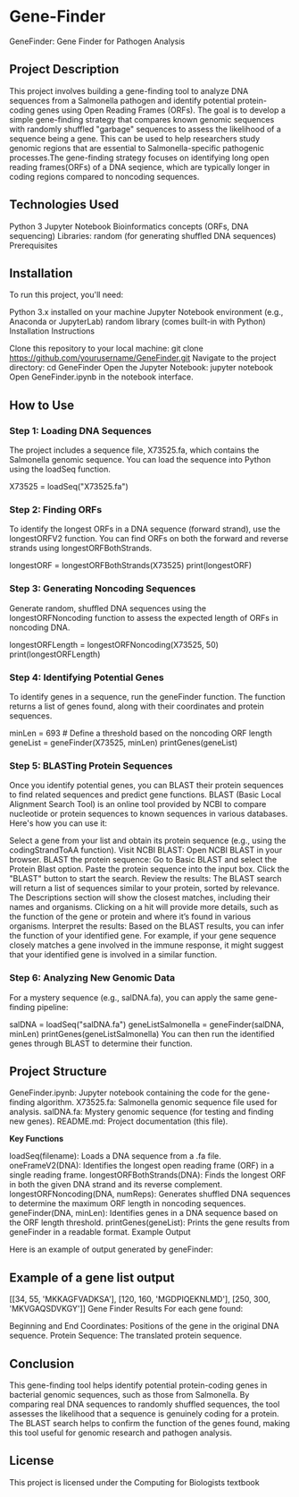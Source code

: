 # Gene-Finder
GeneFinder: Gene Finder for Pathogen Analysis

## Project Description

This project involves building a gene-finding tool to analyze DNA sequences from a Salmonella pathogen and identify potential protein-coding genes using Open Reading Frames (ORFs). The goal is to develop a simple gene-finding strategy that compares known genomic sequences with randomly shuffled "garbage" sequences to assess the likelihood of a sequence being a gene. This can be used to help researchers study genomic regions that are essential to Salmonella-specific pathogenic processes.The gene-finding strategy focuses on identifying long open reading frames(ORFs) of a DNA seqience, which are typically longer in coding regions compared to noncoding sequences. 

## Technologies Used

Python 3
Jupyter Notebook
Bioinformatics concepts (ORFs, DNA sequencing)
Libraries: random (for generating shuffled DNA sequences)
Prerequisites

## Installation
To run this project, you'll need:

Python 3.x installed on your machine
Jupyter Notebook environment (e.g., Anaconda or JupyterLab)
random library (comes built-in with Python)
Installation Instructions

Clone this repository to your local machine:
git clone https://github.com/yourusername/GeneFinder.git
Navigate to the project directory:
cd GeneFinder
Open the Jupyter Notebook:
jupyter notebook
Open GeneFinder.ipynb in the notebook interface.

## How to Use

### Step 1: Loading DNA Sequences
The project includes a sequence file, X73525.fa, which contains the Salmonella genomic sequence. You can load the sequence into Python using the loadSeq function.

X73525 = loadSeq("X73525.fa")

### Step 2: Finding ORFs
To identify the longest ORFs in a DNA sequence (forward strand), use the longestORFV2 function. You can find ORFs on both the forward and reverse strands using longestORFBothStrands.

longestORF = longestORFBothStrands(X73525)
print(longestORF)
### Step 3: Generating Noncoding Sequences
Generate random, shuffled DNA sequences using the longestORFNoncoding function to assess the expected length of ORFs in noncoding DNA.

longestORFLength = longestORFNoncoding(X73525, 50)
print(longestORFLength)
### Step 4: Identifying Potential Genes
To identify genes in a sequence, run the geneFinder function. The function returns a list of genes found, along with their coordinates and protein sequences.

minLen = 693  # Define a threshold based on the noncoding ORF length
geneList = geneFinder(X73525, minLen)
printGenes(geneList)
### Step 5: BLASTing Protein Sequences
Once you identify potential genes, you can BLAST their protein sequences to find related sequences and predict gene functions. BLAST (Basic Local Alignment Search Tool) is an online tool provided by NCBI to compare nucleotide or protein sequences to known sequences in various databases. Here's how you can use it:

Select a gene from your list and obtain its protein sequence (e.g., using the codingStrandToAA function).
Visit NCBI BLAST: Open NCBI BLAST in your browser.
BLAST the protein sequence:
Go to Basic BLAST and select the Protein Blast option.
Paste the protein sequence into the input box.
Click the "BLAST" button to start the search.
Review the results:
The BLAST search will return a list of sequences similar to your protein, sorted by relevance.
The Descriptions section will show the closest matches, including their names and organisms.
Clicking on a hit will provide more details, such as the function of the gene or protein and where it’s found in various organisms.
Interpret the results: Based on the BLAST results, you can infer the function of your identified gene. For example, if your gene sequence closely matches a gene involved in the immune response, it might suggest that your identified gene is involved in a similar function.
### Step 6: Analyzing New Genomic Data
For a mystery sequence (e.g., salDNA.fa), you can apply the same gene-finding pipeline:

salDNA = loadSeq("salDNA.fa")
geneListSalmonella = geneFinder(salDNA, minLen)
printGenes(geneListSalmonella)
You can then run the identified genes through BLAST to determine their function.

## Project Structure

GeneFinder.ipynb: Jupyter notebook containing the code for the gene-finding algorithm.
X73525.fa: Salmonella genomic sequence file used for analysis.
salDNA.fa: Mystery genomic sequence (for testing and finding new genes).
README.md: Project documentation (this file).

**Key Functions**

loadSeq(filename): Loads a DNA sequence from a .fa file.
oneFrameV2(DNA): Identifies the longest open reading frame (ORF) in a single reading frame.
longestORFBothStrands(DNA): Finds the longest ORF in both the given DNA strand and its reverse complement.
longestORFNoncoding(DNA, numReps): Generates shuffled DNA sequences to determine the maximum ORF length in noncoding sequences.
geneFinder(DNA, minLen): Identifies genes in a DNA sequence based on the ORF length threshold.
printGenes(geneList): Prints the gene results from geneFinder in a readable format.
Example Output

Here is an example of output generated by geneFinder:

## Example of a gene list output
[[34, 55, 'MKKAGFVADKSA'], [120, 160, 'MGDPIQEKNLMD'], [250, 300, 'MKVGAQSDVKGY']]
Gene Finder Results
For each gene found:

Beginning and End Coordinates: Positions of the gene in the original DNA sequence.
Protein Sequence: The translated protein sequence.

## Conclusion

This gene-finding tool helps identify potential protein-coding genes in bacterial genomic sequences, such as those from Salmonella. By comparing real DNA sequences to randomly shuffled sequences, the tool assesses the likelihood that a sequence is genuinely coding for a protein. The BLAST search helps to confirm the function of the genes found, making this tool useful for genomic research and pathogen analysis.
## License 
This project is licensed under the Computing for Biologists textbook
